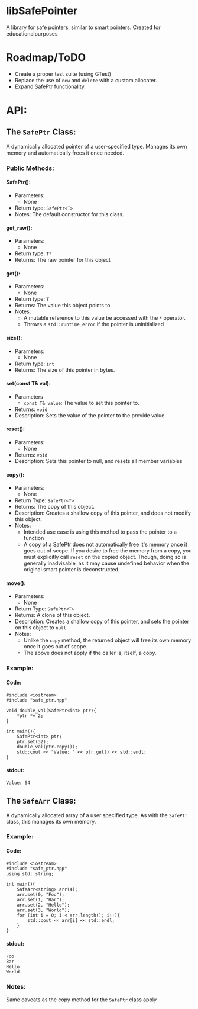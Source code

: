 # libSafePointer
A library for safe pointers, similar to smart pointers. Created for educationalpurposes

# Roadmap/ToDO
- Create a proper test suite (using GTest)
- Replace the use of  `new` and `delete` with a custom allocater.
- Expand SafePtr functionality. 

# API:
## The `SafePtr` Class:
A dynamically allocated pointer of a user-specified type. Manages its own memory and automatically frees it once needed.
### Public Methods:
#### SafePtr<T>():
- Parameters:
  - None
- Return type: `SafePtr<T>`
- Notes: The default constructor for this class.
#### get_raw():
- Parameters:
     - None
- Return type: `T*`
- Returns: The raw pointer for this object
#### get():
- Parameters:
   - None
- Return type: `T`
- Returns: The value this object points to
- Notes:
  - A mutable reference to this value be accessed with the `*` operator.
  - Throws a `std::runtime_error` if the pointer is uninitialized
#### size():
- Parameters:
   - None
- Return type: `int`
- Returns: The size of this pointer in bytes.
#### set(const T& val):
- Parameters
  - `const T& value`: The value to set this pointer to.
- Returns: `void`
- Description: Sets the value of the pointer to the provide value.
#### reset():
- Parameters:
     - None
- Returns: `void`
- Description: Sets this pointer to null, and resets all member variables
#### copy():
- Parameters:
  - None
- Return Type: `SafePtr<T>`
- Returns: The copy of this object.
- Description: Creates a shallow copy of this pointer, and does not modify this object.
- Notes:
  - Intended use case is using this method to pass the pointer to a function
  - A copy of a SafePtr does not automatically free it's memory once it goes out of scope. If you desire to free the memory from a copy, you must explicitly call `reset` on the copied object. Though, doing so is generally inadvisable, as it may cause undefined behavior when the original smart pointer is deconstructed.
#### move():
- Parameters:
  - None
- Return Type: `SafePtr<T>`
- Returns: A clone of this object.
- Description: Creates a shallow copy of this pointer, and sets the pointer on this object to `null`
- Notes:
  - Unlike the `copy` method, the returned object will free its own memory once it goes out of scope.
  - The above does not apply if the caller is, itself, a copy.
### Example:
#### Code:
```
#include <iostream>
#include "safe_ptr.hpp"

void double_val(SafePtr<int> ptr){
    *ptr *= 2;
}

int main(){
    SafePtr<int> ptr;
    ptr.set(32);
    double_val(ptr.copy());
    std::cout << "Value: " << ptr.get() << std::endl;
}
```
#### stdout:
`Value: 64`
## The `SafeArr` Class:
A dynamically allocated array of a user specified type. As with the `SafePtr` class, this manages its own memory.
### Example:
#### Code:
```
#include <iostream>
#include "safe_ptr.hpp"
using std::string;

int main(){
    SafeArr<string> arr(4);
    arr.set(0, "Foo");
    arr.set(1, "Bar");
    arr.set(2, "Hello");
    arr.set(3, "World");
    for (int i = 0; i < arr.length(); i++){
        std::cout << arr[i] << std::endl;
    }
}
```
#### stdout:
```
Foo
Bar
Hello
World
```
### Notes:
Same caveats as the copy method for the `SafePtr` class apply
